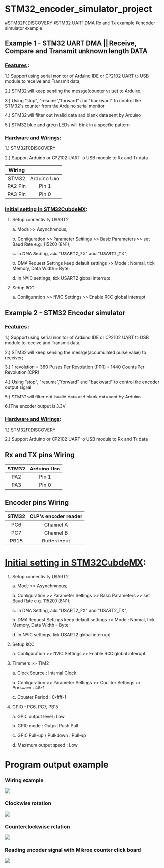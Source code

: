 # STM32_encoder_simulator_project
#STM32F0DISCOVERY #STM32 UART DMA Rx and Tx example #encoder simulator example

##  Example 1 - STM32 UART DMA || Receive, Compare and Transmit unknown length DATA

### <u>Features</u> :
1.) Support using serial monitor of Arduino IDE or CP2102 UART to USB module to receive and Transmit data;

2.) STM32 will keep sending the messge(counter value) to Arduino;

3.) Using "stop", "resume","forward" and "backward" to control the STM32's counter from the Arduino serial monitor

4.) STM32 will filter out invalid data and blank data sent by Arduino

5.) STM32 blue and green LEDs will blink in a specific pattern

### <u>Hardware and Wirings</u>:
1.) STM32F0DISCOVERY

2.) Support Arduino or CP2102 UART to USB module to Rx and Tx data

| Wiring ||
|:---:|:---:|
| STM32 | Arduino Uno |
| PA2 Pin |  Pin 1 |
| PA3 Pin | Pin 0 |



### <u>Initial setting in STM32CubdeMX</u>:
1. Setup connectivity USART2

    a. Mode >> Asynchronous;
    
    b. Configuration >> Parameter Settings >> Basic Parameters >> set Baud Rate e.g. 115200 (8N1);
    
    c. in DMA Setting, add "USART2_RX" and "USART2_TX";

    b. DMA Request Settings keep default settings >> Mode : Normal, tick Memory, Data Width = Byte;
    
    d. in NVIC settings, tick USART2 global interrupt

2. Setup RCC

    a. Configuration >> NVIC Settings >> Enable RCC global interrupt



##  Example 2 - STM32 Encoder simulator
### <u>Features</u> :
1.) Support using serial monitor of Arduino IDE or CP2102 UART to USB module to receive and Transmit data;

2.) STM32 will keep sending the messge(accumulated pulse value) to receiver;

3.) 1 revolution = 360 Pulses Per Revolution (PPR) = 1440 Counts Per Revolution (CPR)

4.) Using "stop", "resume","forward" and "backward" to control the encoder output signal

5.) STM32 will filter out invalid data and blank data sent by Arduino

6.)The encoder output is 3.3V

### <u>Hardware and Wirings</u>:
1.) STM32F0DISCOVERY

2.) Support Arduino or CP2102 UART to USB module to Rx and Tx data

## Rx and TX pins Wiring 
| STM32 | Arduino Uno |
|:---:|:---:|
| PA2 |  Pin 1 |
| PA3 | Pin 0 |

## Encoder pins Wiring 
| STM32 | CLP's encoder reader |
|:---:|:---:|
| PC6| Channel A |
| PC7  | Channel B |
| PB15 |  Button input |



# <u>Initial setting in STM32CubdeMX</u>:
1. Setup connectivity USART2

    a. Mode >> Asynchronous;
    
    b. Configuration >> Parameter Settings >> Basic Parameters >> set Baud Rate e.g. 115200 (8N1);
    
    c. in DMA Setting, add "USART2_RX" and "USART2_TX";

    b. DMA Request Settings keep default settings >> Mode : Normal, tick Memory, Data Width = Byte;
    
    d. in NVIC settings, tick USART2 global interrupt

2. Setup RCC

    a. Configuration >> NVIC Settings >> Enable RCC global interrupt

3. Timmers >> TIM2

    a. Clock Source : Internal Clock

    b. Configuration >> Parameter Settings >> Counter Settings >> Prescaler : 48-1

    c. Counter Period : 0xffff-1

4. GPIO - PC6, PC7, PB15

    a. GPIO output level : Low

    b. GPIO mode : Output Push Pull

    c. GPIO Pull-up / Pull-down : Pull-up

    d. Maximum output speed : Low

# Program output example

### Wiring example
![](reference/wiring.jpeg)

### Clockwise rotation
![](reference/cw_dir.jpeg)

### Counterclockwise rotation
![](reference/ccw_dir.jpeg)

### Reading encoder signal with Mikroe counter click board
![](reference/Mikroe%20counter%20click%20board.jpeg)